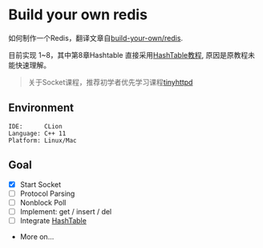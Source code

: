 # Build your own redis

如何制作一个Redis，翻译文章自[build-your-own/redis](https://build-your-own.org/redis).

目前实现 1~8，其中第8章Hashtable 直接采用[HashTable教程](https://github.com/akerdi/build-your-own-hash-table), 原因是原教程未能快速理解。

> 关于Socket课程，推荐初学者优先学习课程[tinyhttpd](https://github.com/akerdi/tinyhttpd)

## Environment

```
IDE:      CLion
Language: C++ 11
Platform: Linux/Mac
```

## Goal

+ [x] Start Socket
+ [ ] Protocol Parsing
+ [ ] Nonblock Poll
+ [ ] Implement: get / insert / del
+ [ ] Integrate [HashTable](https://github.com/akerdi/build-your-own-hash-table)
+ More on...
